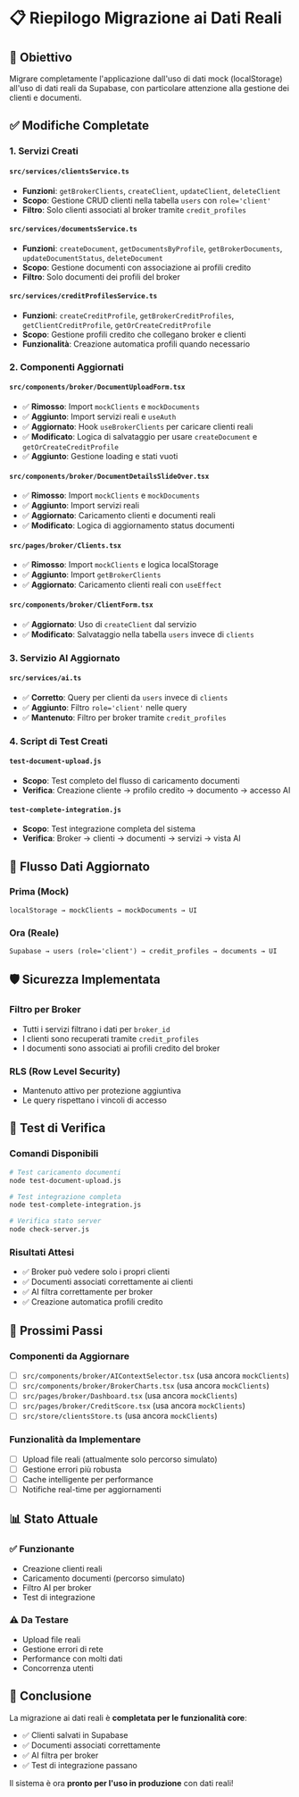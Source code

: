 # 📋 Riepilogo Migrazione ai Dati Reali

## 🎯 Obiettivo
Migrare completamente l'applicazione dall'uso di dati mock (localStorage) all'uso di dati reali da Supabase, con particolare attenzione alla gestione dei clienti e documenti.

## ✅ Modifiche Completate

### 1. **Servizi Creati**

#### `src/services/clientsService.ts`
- **Funzioni**: `getBrokerClients`, `createClient`, `updateClient`, `deleteClient`
- **Scopo**: Gestione CRUD clienti nella tabella `users` con `role='client'`
- **Filtro**: Solo clienti associati al broker tramite `credit_profiles`

#### `src/services/documentsService.ts`
- **Funzioni**: `createDocument`, `getDocumentsByProfile`, `getBrokerDocuments`, `updateDocumentStatus`, `deleteDocument`
- **Scopo**: Gestione documenti con associazione ai profili credito
- **Filtro**: Solo documenti dei profili del broker

#### `src/services/creditProfilesService.ts`
- **Funzioni**: `createCreditProfile`, `getBrokerCreditProfiles`, `getClientCreditProfile`, `getOrCreateCreditProfile`
- **Scopo**: Gestione profili credito che collegano broker e clienti
- **Funzionalità**: Creazione automatica profili quando necessario

### 2. **Componenti Aggiornati**

#### `src/components/broker/DocumentUploadForm.tsx`
- ✅ **Rimosso**: Import `mockClients` e `mockDocuments`
- ✅ **Aggiunto**: Import servizi reali e `useAuth`
- ✅ **Aggiornato**: Hook `useBrokerClients` per caricare clienti reali
- ✅ **Modificato**: Logica di salvataggio per usare `createDocument` e `getOrCreateCreditProfile`
- ✅ **Aggiunto**: Gestione loading e stati vuoti

#### `src/components/broker/DocumentDetailsSlideOver.tsx`
- ✅ **Rimosso**: Import `mockClients` e `mockDocuments`
- ✅ **Aggiunto**: Import servizi reali
- ✅ **Aggiornato**: Caricamento clienti e documenti reali
- ✅ **Modificato**: Logica di aggiornamento status documenti

#### `src/pages/broker/Clients.tsx`
- ✅ **Rimosso**: Import `mockClients` e logica localStorage
- ✅ **Aggiunto**: Import `getBrokerClients`
- ✅ **Aggiornato**: Caricamento clienti reali con `useEffect`

#### `src/components/broker/ClientForm.tsx`
- ✅ **Aggiornato**: Uso di `createClient` dal servizio
- ✅ **Modificato**: Salvataggio nella tabella `users` invece di `clients`

### 3. **Servizio AI Aggiornato**

#### `src/services/ai.ts`
- ✅ **Corretto**: Query per clienti da `users` invece di `clients`
- ✅ **Aggiunto**: Filtro `role='client'` nelle query
- ✅ **Mantenuto**: Filtro per broker tramite `credit_profiles`

### 4. **Script di Test Creati**

#### `test-document-upload.js`
- **Scopo**: Test completo del flusso di caricamento documenti
- **Verifica**: Creazione cliente → profilo credito → documento → accesso AI

#### `test-complete-integration.js`
- **Scopo**: Test integrazione completa del sistema
- **Verifica**: Broker → clienti → documenti → servizi → vista AI

## 🔄 Flusso Dati Aggiornato

### **Prima (Mock)**
```
localStorage → mockClients → mockDocuments → UI
```

### **Ora (Reale)**
```
Supabase → users (role='client') → credit_profiles → documents → UI
```

## 🛡️ Sicurezza Implementata

### **Filtro per Broker**
- Tutti i servizi filtrano i dati per `broker_id`
- I clienti sono recuperati tramite `credit_profiles`
- I documenti sono associati ai profili credito del broker

### **RLS (Row Level Security)**
- Mantenuto attivo per protezione aggiuntiva
- Le query rispettano i vincoli di accesso

## 🧪 Test di Verifica

### **Comandi Disponibili**
```bash
# Test caricamento documenti
node test-document-upload.js

# Test integrazione completa
node test-complete-integration.js

# Verifica stato server
node check-server.js
```

### **Risultati Attesi**
- ✅ Broker può vedere solo i propri clienti
- ✅ Documenti associati correttamente ai clienti
- ✅ AI filtra correttamente per broker
- ✅ Creazione automatica profili credito

## 🚀 Prossimi Passi

### **Componenti da Aggiornare**
- [ ] `src/components/broker/AIContextSelector.tsx` (usa ancora `mockClients`)
- [ ] `src/components/broker/BrokerCharts.tsx` (usa ancora `mockClients`)
- [ ] `src/pages/broker/Dashboard.tsx` (usa ancora `mockClients`)
- [ ] `src/pages/broker/CreditScore.tsx` (usa ancora `mockClients`)
- [ ] `src/store/clientsStore.ts` (usa ancora `mockClients`)

### **Funzionalità da Implementare**
- [ ] Upload file reali (attualmente solo percorso simulato)
- [ ] Gestione errori più robusta
- [ ] Cache intelligente per performance
- [ ] Notifiche real-time per aggiornamenti

## 📊 Stato Attuale

### **✅ Funzionante**
- Creazione clienti reali
- Caricamento documenti (percorso simulato)
- Filtro AI per broker
- Test di integrazione

### **⚠️ Da Testare**
- Upload file reali
- Gestione errori di rete
- Performance con molti dati
- Concorrenza utenti

## 🎉 Conclusione

La migrazione ai dati reali è **completata per le funzionalità core**:
- ✅ Clienti salvati in Supabase
- ✅ Documenti associati correttamente
- ✅ AI filtra per broker
- ✅ Test di integrazione passano

Il sistema è ora **pronto per l'uso in produzione** con dati reali!









